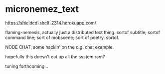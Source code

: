 micronemez_text
===============

https://shielded-shelf-2314.herokuapp.com/

flaming-nemesis, actually just a distributed text thing. sortof subtitle; sortof command line; sort of mobscene; sort of poetry. sortof.

NODE CHAT, some hackin' on the o.g. chat example. 

hopefully this doesn't eat up all the system ram?

tuning forthcoming... 
